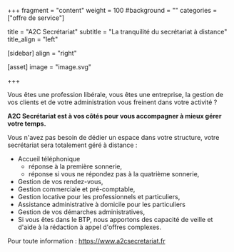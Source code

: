 +++
fragment = "content"
weight = 100
#background = ""
categories = ["offre de service"]

title = "A2C Secrétariat"
subtitle = "La tranquilité du secrétariat à distance"
title_align = "left"

[sidebar]
  align = "right"

[asset]
  image = "image.svg"
  
+++

Vous êtes une profession libérale, vous êtes une entreprise, la gestion de vos clients et de votre administration vous freinent dans votre activité ? 

**A2C Secrétariat est à vos côtés pour vous accompagner à mieux gérer votre temps.**

Vous n'avez pas besoin de dédier un espace dans votre structure, votre secrétariat sera totalement géré à distance :

* Accueil téléphonique
    * réponse à la première sonnerie,
    * réponse si vous ne répondez pas à la quatrième sonnerie,
* Gestion de vos rendez-vous,
* Gestion commerciale et pré-comptable,
* Gestion locative pour les professionnels et particuliers,
* Assistance administrative à domicile pour les particuliers
* Gestion de vos démarches administratives,
* Si vous êtes dans le BTP, nous apportons des capacité de veille et d'aide à la rédaction à appel d'offres complexes.
 
Pour toute information : https://www.a2csecretariat.fr
